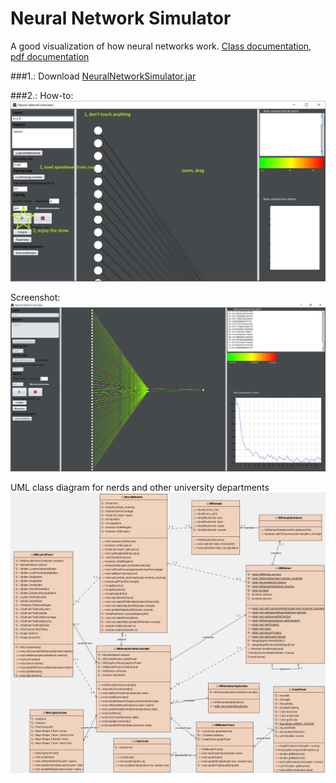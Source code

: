 # Neural Network Simulator
A good visualization of how neural networks work.
[Class documentation](https://najibg96.github.io/NeuralNetworkSimulator/), [pdf documentation](https://github.com/najibg96/NeuralNetworkSimulator/blob/master/NeuralNetworkSimulatorDocumentation.pdf)

###1.: Download [NeuralNetworkSimulator.jar](https://github.com/najibg96/NeuralNetworkSimulator/blob/master/NeuralNetworkSimulator.jar?raw=true)

###2.: How-to:
![howto](https://github.com/najibg96/NeuralNetworkSimulator/raw/master/howto.png)

Screenshot:
![screenshot](https://github.com/najibg96/NeuralNetworkSimulator/raw/master/screenshot.png)

UML class diagram for nerds and other university departments
![diagram](https://github.com/najibg96/NeuralNetworkSimulator/raw/master/classdiagram.png)
